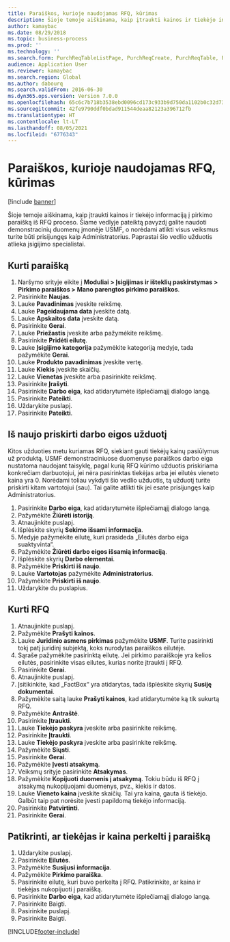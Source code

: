 ```yaml
---
title: Paraiškos, kurioje naudojamas RFQ, kūrimas
description: Šioje temoje aiškinama, kaip įtraukti kainos ir tiekėjo informaciją į pirkimo paraišką iš RFQ proceso.
author: kamaybac
ms.date: 08/29/2018
ms.topic: business-process
ms.prod: ''
ms.technology: ''
ms.search.form: PurchReqTableListPage, PurchReqCreate, PurchReqTable, PurchReqLineRelatedDocuments, EcoResCategorySingleLookup, PurchReqWorkflowDropDialog, WorkflowSubmitDialog, WorkflowStatus, WorkflowWorkItemActionDialog, WorkflowUserListLookup, PurchReqCopyRFQ, SysDataAreaSelectLookup, PurchRFQCaseTable, PurchRFQEditLines, PurchRFQReplyTable, UnitOfMeasureLookup
audience: Application User
ms.reviewer: kamaybac
ms.search.region: Global
ms.author: dabourq
ms.search.validFrom: 2016-06-30
ms.dyn365.ops.version: Version 7.0.0
ms.openlocfilehash: 65c6c7b718b3538ebd0096cd173c933b9d750da1102b0c32d73200f4428026a5
ms.sourcegitcommit: 42fe9790ddf0bdad911544deaa82123a396712fb
ms.translationtype: HT
ms.contentlocale: lt-LT
ms.lasthandoff: 08/05/2021
ms.locfileid: "6776343"
---
```

# <a name="create-a-requisition-that-uses-an-rfq"></a>Paraiškos, kurioje naudojamas RFQ, kūrimas

[!include [banner](../../includes/banner.md)]

Šioje temoje aiškinama, kaip įtraukti kainos ir tiekėjo informaciją į pirkimo paraišką iš RFQ proceso. Šiame vedlyje pateiktą pavyzdį galite naudoti demonstracinių duomenų įmonėje USMF, o norėdami atlikti visus veiksmus turite būti prisijungęs kaip Administratorius. Paprastai šio vedlio užduotis atlieka įsigijimo specialistai.


## <a name="create-a-requisition"></a>Kurti paraišką
1. Naršymo srityje eikite į **Moduliai > Įsigijimas ir išteklių paskirstymas > Pirkimo paraiškos > Mano parengtos pirkimo paraiškos**.
2. Pasirinkite **Naujas**.
3. Lauke **Pavadinimas** įveskite reikšmę.
4. Lauke **Pageidaujama data** įveskite datą.
5. Lauke **Apskaitos data** įveskite datą.
6. Pasirinkite **Gerai**.
7. Lauke **Priežastis** įveskite arba pažymėkite reikšmę.
8. Pasirinkite **Pridėti eilutę**.
9. Lauke **Įsigijimo kategorija** pažymėkite kategoriją medyje, tada pažymėkite **Gerai**.
10. Lauke **Produkto pavadinimas** įveskite vertę.
11. Lauke **Kiekis** įveskite skaičių.
12. Lauke **Vienetas** įveskite arba pasirinkite reikšmę.
13. Pasirinkite **Įrašyti**.
14. Pasirinkite **Darbo eiga**, kad atidarytumėte išplečiamąjį dialogo langą.
15. Pasirinkite **Pateikti**.
16. Uždarykite puslapį.
17. Pasirinkite **Pateikti**.

## <a name="reassign-a-workflow-task"></a>Iš naujo priskirti darbo eigos užduotį
Kitos užduoties metu kuriamas RFQ, siekiant gauti tiekėjų kainų pasiūlymus už produktą. USMF demonstraciniuose duomenyse paraiškos darbo eiga nustatoma naudojant taisyklę, pagal kurią RFQ kūrimo užduotis priskiriama konkrečiam darbuotojui, jei nėra pasirinktas tiekėjas arba jei eilutės vieneto kaina yra 0. Norėdami toliau vykdyti šio vedlio užduotis, tą užduotį turite priskirti kitam vartotojui (sau). Tai galite atlikti tik jei esate prisijungęs kaip Administratorius.  

1. Pasirinkite **Darbo eiga**, kad atidarytumėte išplečiamąjį dialogo langą.
2. Pažymėkite **Žiūrėti istoriją**.
3. Atnaujinkite puslapį.
4. Išplėskite skyrių **Sekimo išsami informacija**.
5. Medyje pažymėkite eilutę, kuri prasideda „Eilutės darbo eiga suaktyvinta“.
6. Pažymėkite **Žiūrėti darbo eigos išsamią informaciją**.
7. Išplėskite skyrių **Darbo elementai**.
8. Pažymėkite **Priskirti iš naujo**.
9. Lauke **Vartotojas** pažymėkite **Administratorius**.
10. Pažymėkite **Priskirti iš naujo**.
11. Uždarykite du puslapius.

## <a name="create-an-rfq"></a>Kurti RFQ

1. Atnaujinkite puslapį.
2. Pažymėkite **Prašyti kainos**.
3. Lauke **Juridinio asmens pirkimas** pažymėkite **USMF**. Turite pasirinkti tokį patį juridinį subjektą, koks nurodytas paraiškos eilutėje.  
4. Sąraše pažymėkite pasirinktą eilutę. Jei pirkimo paraiškoje yra kelios eilutės, pasirinkite visas eilutes, kurias norite įtraukti į RFQ.  
5. Pasirinkite **Gerai**.
6. Atnaujinkite puslapį.
7. Įsitikinkite, kad „FactBox“ yra atidarytas, tada išplėskite skyrių **Susiję dokumentai**.
8. Pažymėkite saitą lauke **Prašyti kainos**, kad atidarytumėte ką tik sukurtą RFQ.
9. Pažymėkite **Antraštė**.
10. Pasirinkite **Įtraukti**.
11. Lauke **Tiekėjo paskyra** įveskite arba pasirinkite reikšmę.
12. Pasirinkite **Įtraukti**.
13. Lauke **Tiekėjo paskyra** įveskite arba pasirinkite reikšmę.
14. Pažymėkite **Siųsti**.
15. Pasirinkite **Gerai**.
16. Pažymėkite **Įvesti atsakymą**.
17. Veiksmų srityje pasirinkite **Atsakymas**.
18. Pažymėkite **Kopijuoti duomenis į atsakymą**. Tokiu būdu iš RFQ į atsakymą nukopijuojami duomenys, pvz., kiekis ir datos.  
19. Lauke **Vieneto kaina** įveskite skaičių. Tai yra kaina, gauta iš tiekėjo. Galbūt taip pat norėsite įvesti papildomą tiekėjo informaciją.  
20. Pasirinkite **Patvirtinti**.
21. Pasirinkite **Gerai**.

## <a name="verify-that-vendor-and-price-have-been-transferred-to-the-requisition"></a>Patikrinti, ar tiekėjas ir kaina perkelti į paraišką
1. Uždarykite puslapį.
2. Pasirinkite **Eilutės**.
3. Pažymėkite **Susijusi informacija**.
4. Pažymėkite **Pirkimo paraiška**.
5. Pasirinkite eilutę, kuri buvo perkelta į RFQ. Patikrinkite, ar kaina ir tiekėjas nukopijuoti į paraišką.  
6. Pasirinkite **Darbo eiga**, kad atidarytumėte išplečiamąjį dialogo langą.
7. Pasirinkite Baigti.
8. Pasirinkite puslapį.
9. Pasirinkite Baigti.



[!INCLUDE[footer-include](../../../includes/footer-banner.md)]